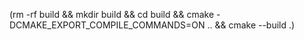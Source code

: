 (rm -rf build && mkdir build && cd build && cmake -DCMAKE_EXPORT_COMPILE_COMMANDS=ON .. && cmake --build .)
